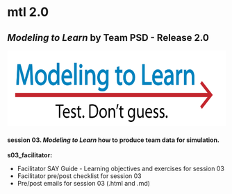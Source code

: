 # mtl 2.0
## *Modeling to Learn* by Team PSD - Release 2.0

<img src = "https://github.com/lzim/teampsd/blob/teampsd_style/mtl_logo/mtl_testdontguess_sm.png"
     height = "175" width = "650">  
     
#### session 03. *Modeling to Learn* how to produce **team data** for simulation.

**s03_facilitator:**  
  + Facilitator SAY Guide - Learning objectives and exercises for session 03 
  + Facilitator pre/post checklist for session 03
  + Pre/post emails for session 03 (.html and .md)
